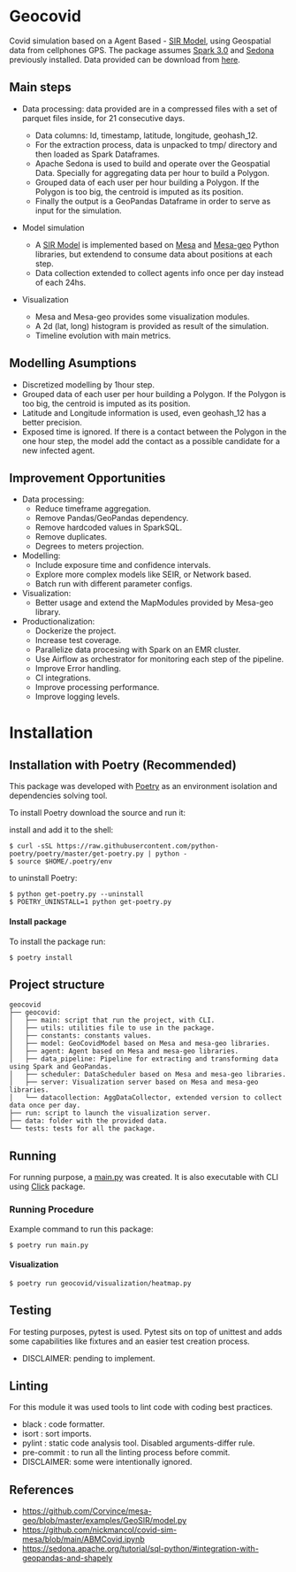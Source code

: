 # Geocovid
Covid simulation based on a Agent Based - [SIR Model](https://en.wikipedia.org/wiki/Compartmental_models_in_epidemiology#The_SIR_model), using Geospatial data from cellphones GPS.
The package assumes [Spark 3.0](https://spark.apache.org/) and [Sedona](https://sedona.apache.org/) previously installed.
Data provided can be download from [here](https://drive.google.com/drive/folders/1lR8_ijSqXj7orvrlmvIXe5flbxI31PMP).

## Main steps
* Data processing: data provided are in a compressed files with a set of parquet files inside, for 21 consecutive days.
    - Data columns: Id, timestamp, latitude, longitude, geohash_12.
    - For the extraction process, data is unpacked to tmp/ directory and then loaded as Spark Dataframes.
    - Apache Sedona is used to build and operate over the Geospatial Data. Specially for aggregating data per hour to build a Polygon.
    - Grouped data of each user per hour building a Polygon. If the Polygon is too big, the centroid is imputed as its position.
    - Finally the output is a GeoPandas Dataframe in order to serve as input for the simulation.

* Model simulation
    - A [SIR Model](https://en.wikipedia.org/wiki/Compartmental_models_in_epidemiology#The_SIR_model) is implemented based on [Mesa](https://mesa.readthedocs.io/en/stable/#) and [Mesa-geo](https://github.com/Corvince/mesa-geo) Python libraries, but extendend to consume data about positions at each step.
    - Data collection extended to collect agents info once per day instead of each 24hs.
* Visualization
    - Mesa and Mesa-geo provides some visualization modules.
    - A 2d (lat, long) histogram is provided as result of the simulation.
    - Timeline evolution with main metrics.

## Modelling Asumptions
* Discretized modelling by 1hour step.
* Grouped data of each user per hour building a Polygon. If the Polygon is too big, the centroid is imputed as its position.
* Latitude and Longitude information is used, even geohash_12 has a better precision.
* Exposed time is ignored. If there is a contact between the Polygon in the one hour step, the model add the contact as a possible candidate for a new infected agent.

## Improvement Opportunities
* Data processing:
    - Reduce timeframe aggregation.
    - Remove Pandas/GeoPandas dependency.
    - Remove hardcoded values in SparkSQL.
    - Remove duplicates.
    - Degrees to meters projection.
* Modelling:
    - Include exposure time and confidence intervals.
    - Explore more complex models like SEIR, or Network based.
    - Batch run with different parameter configs.
* Visualization:
    - Better usage and extend the  MapModules provided by Mesa-geo library.
* Productionalization:
    - Dockerize the project.
    - Increase test coverage.
    - Parallelize data procesing with Spark on an EMR cluster.
    - Use Airflow as orchestrator for monitoring each step of the pipeline.
    - Improve Error handling.
    - CI integrations.
    - Improve processing performance.
    - Improve logging levels.


# Installation
## Installation with Poetry (Recommended)

This package was developed with [Poetry](https://python-poetry.org/docs/) as an environment isolation and dependencies solving tool.

To install Poetry download the source and run it:

install and add it to the shell:
```
$ curl -sSL https://raw.githubusercontent.com/python-poetry/poetry/master/get-poetry.py | python -
$ source $HOME/.poetry/env
```

to uninstall Poetry:
```
$ python get-poetry.py --uninstall
$ POETRY_UNINSTALL=1 python get-poetry.py
```

#### Install package

To install the package run:
```
$ poetry install
```

## Project structure
```
geocovid
├── geocovid:
│   ├── main: script that run the project, with CLI.
│   ├── utils: utilities file to use in the package.
│   ├── constants: constants values.
│   ├── model: GeoCovidModel based on Mesa and mesa-geo libraries.
│   ├── agent: Agent based on Mesa and mesa-geo libraries.
│   ├── data_pipeline: Pipeline for extracting and transforming data using Spark and GeoPandas.
│   ├── scheduler: DataScheduler based on Mesa and mesa-geo libraries.
│   ├── server: Visualization server based on Mesa and mesa-geo libraries.
│   └── datacollection: AggDataCollector, extended version to collect data once per day.
├── run: script to launch the visualization server.
├── data: folder with the provided data.
└── tests: tests for all the package.

```

## Running
For running purpose, a [main.py](./geocovid/main.py) was created. It is also executable with CLI using [Click](https://click.palletsprojects.com/en/8.0.x/) package.

### Running Procedure
Example command to run this package:
```
$ poetry run main.py
```
#### Visualization
```
$ poetry run geocovid/visualization/heatmap.py
```

## Testing
For testing purposes, pytest is used. Pytest sits on top of unittest and adds some capabilities like fixtures and an easier test creation process.
- DISCLAIMER: pending to implement.

## Linting
For this module it was used tools to lint code with coding best practices.
- black : code formatter.
- isort : sort imports.
- pylint : static code analysis tool. Disabled arguments-differ rule.
- pre-commit : to run all the linting process before commit.
- DISCLAIMER: some were intentionally ignored.

## References
* https://github.com/Corvince/mesa-geo/blob/master/examples/GeoSIR/model.py
* https://github.com/nickmancol/covid-sim-mesa/blob/main/ABMCovid.ipynb
* https://sedona.apache.org/tutorial/sql-python/#integration-with-geopandas-and-shapely
